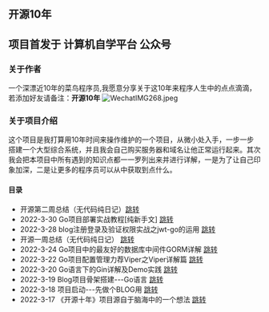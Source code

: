 ## 开源10年 
 项目首发于 **计算机自学平台** 公众号
---
### 关于作者
一个深漂近10年的菜鸟程序员,我愿意分享关于这10年来程序人生中的点点滴滴，若添加好友请备注：**开源10年**
![WechatIMG268.jpeg](https://s2.loli.net/2022/03/22/6SmsB8vZhq2irXR.jpg)

### 关于项目介绍
这个项目是我打算用10年时间来操作维护的一个项目，从微小处入手，一步一步搭建一个大型综合系统，并且我会自己购买服务器和域名让他正常运行起来。其次我会把本项目中所有遇到的知识点都一一罗列出来并进行详解，一是为了让自己印象加深，二是让更多的程序员可以从中获取到点什么。

#### 目录

- 开源第二周总结（无代码纯日记）[跳转](doc/开源项目第二周总结（无代码纯日记）.md)
- 2022-3-30 Go项目部署实战教程[纯新手文] [跳转](doc/Go项目部署实战教程[纯新手文].md)
- 2022-3-28 blog注册登录及验证权限实战之jwt-go的运用 [跳转](doc/blog注册登录及验证权限实战之jwt-go的运用.md)
- 开源一周总结（无代码纯日记） [跳转](doc/开源一周总结(无代码纯日记).md)
- 2022-3-24 Go项目中的最友好的数据库中间件GORM详解 [跳转](doc/Go项目中的最友好的数据库中间件GORM详解.md)
- 2022-3-22 Go项目配置管理力荐Viper之Viper详解篇 [跳转](doc/Go项目配置管理力荐Viper之Viper详解篇.md)
- 2022-3-20 Go语言下的Gin详解及Demo实践 [跳转](doc/Go语言下的Gin详解及Demo实践.md)
- 2022-3-19 Blog项目骨架搭建---Go语言 [跳转](doc/Blog项目骨架搭建---Go语言.md)
- 2022-3-18 项目启动---先做个BLOG用 [跳转](doc/项目启动---先做个BLOG用.md)
- 2022-3-17 《开源十年》项目源自于脑海中的一个想法  [跳转](doc/《开源十年》项目源自于脑海中的一个想法.md)


